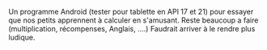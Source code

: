 Un programme Android (tester pour tablette en API 17 et 21) pour essayer que nos petits apprennent à calculer en s'amusant.
Reste beaucoup a faire (multiplication, récompenses, Anglais, ....) 
Faudrait arriver à le rendre plus ludique.

